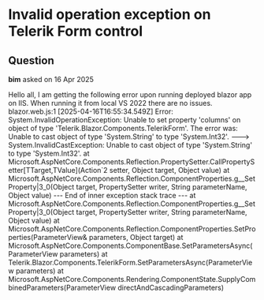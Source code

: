 # Invalid operation exception on Telerik Form control

## Question

**bim** asked on 16 Apr 2025

Hello all, I am getting the following error upon running deployed blazor app on IIS. When running it from local VS 2022 there are no issues. blazor.web.js:1 [2025-04-16T16:55:34.549Z] Error: System.InvalidOperationException: Unable to set property 'columns' on object of type 'Telerik.Blazor.Components.TelerikForm'. The error was: Unable to cast object of type 'System.String' to type 'System.Int32'.
---> System.InvalidCastException: Unable to cast object of type 'System.String' to type 'System.Int32'.
at Microsoft.AspNetCore.Components.Reflection.PropertySetter.CallPropertySetter[TTarget,TValue](Action`2 setter, Object target, Object value)
at Microsoft.AspNetCore.Components.Reflection.ComponentProperties.<SetProperties>g__SetProperty|3_0(Object target, PropertySetter writer, String parameterName, Object value)
--- End of inner exception stack trace ---
at Microsoft.AspNetCore.Components.Reflection.ComponentProperties.<SetProperties>g__SetProperty|3_0(Object target, PropertySetter writer, String parameterName, Object value)
at Microsoft.AspNetCore.Components.Reflection.ComponentProperties.SetProperties(ParameterView& parameters, Object target)
at Microsoft.AspNetCore.Components.ComponentBase.SetParametersAsync(ParameterView parameters)
at Telerik.Blazor.Components.TelerikForm.SetParametersAsync(ParameterView parameters)
at Microsoft.AspNetCore.Components.Rendering.ComponentState.SupplyCombinedParameters(ParameterView directAndCascadingParameters) <TelerikForm Columns="3" ColumnSpacing="35px" Model="@FormModel"> <FormItems> <!-- Dropdown 1 --> <FormItem> <Template> <div>Dropdown 1</div> <TelerikComboBox Width="350px" Data="@Dropdown1Options" TextField="Text" ValueField="Value" @bind-Value="@FormModel.Dropdown1Value" ShowClearButton="true" Filterable="true" Placeholder="Select"> </TelerikComboBox> </Template> </FormItem> <!-- TextField 1 --> <FormItem> <Template> <div>TextField 1</div> <TelerikTextBox Width="350px" @bind-Value="@FormModel.TextField1" /> </Template> </FormItem> <!-- TextField 2 --> <FormItem> <Template> <div>TextField 2</div> <TelerikTextBox Width="350px" @bind-Value="@FormModel.TextField2" /> </Template> </FormItem> <!-- Dropdown 2 --> <FormItem> <Template> <div>Dropdown 2</div> <TelerikComboBox Width="350px" Data="@Dropdown2Options" TextField="Text" ValueField="Value" @bind-Value="@FormModel.Dropdown2Value" ShowClearButton="true" Filterable="true" Placeholder="Select"> </TelerikComboBox> </Template> </FormItem> <!-- Dropdown 3 --> <FormItem ColSpan="2"> <Template> <div>Dropdown 3</div> <TelerikComboBox Width="350px" Data="@Dropdown3Options" TextField="Text" ValueField="Value" @bind-Value="@FormModel.Dropdown3Value" ShowClearButton="true" Filterable="true" Placeholder="Select"> </TelerikComboBox> </Template> </FormItem> <!-- Dropdown 4 --> <FormItem> <Template> <div>Dropdown 4</div> <TelerikComboBox Width="350px" Data="@Dropdown4Options" TextField="Text" ValueField="Value" @bind-Value="@FormModel.Dropdown4Value" ShowClearButton="true" Filterable="true" Placeholder="Select"> </TelerikComboBox> </Template> </FormItem> <!-- Dropdown 5 --> <FormItem> <Template> <div>Dropdown 5</div> <TelerikComboBox Width="350px" Data="@Dropdown5Options" TextField="Text" ValueField="Value" @bind-Value="@FormModel.Dropdown5Value" ShowClearButton="true" Filterable="true" Placeholder="Select"> </TelerikComboBox> </Template> </FormItem> <!-- Dropdown 6 --> <FormItem> <Template> <div>Dropdown 6

### Response

**Anislav** commented on 17 Apr 2025

Could you extract a sample that reproduces the issue and share it via: [https://blazorrepl.telerik.com/?](https://blazorrepl.telerik.com/?)
